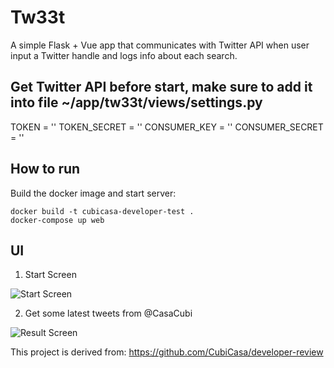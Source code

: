 # Tw33t

A simple Flask + Vue app that communicates with Twitter API when user input a Twitter handle and logs info about each search.

## Get Twitter API before start, make sure to add it into file ~/app/tw33t/views/settings.py

TOKEN = ''
TOKEN_SECRET = ''
CONSUMER_KEY = ''
CONSUMER_SECRET = ''

## How to run

Build the docker image and start server:

```
docker build -t cubicasa-developer-test .
docker-compose up web
```
## UI

1. Start Screen

![Start Screen](https://i.imgur.com/tsIXUKc.png)

2. Get some latest tweets from @CasaCubi

![Result Screen](https://i.imgur.com/CAytfyk.png)

This project is derived from: https://github.com/CubiCasa/developer-review
